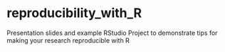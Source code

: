 # reproducibility_with_R
Presentation slides and example RStudio Project to demonstrate tips for making your research reproducible with R
